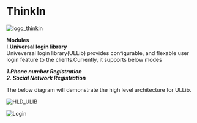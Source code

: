 # ThinkIn
![logo_thinkin](https://user-images.githubusercontent.com/24762399/147315744-3f7014e2-a932-4f84-847d-1189b198f705.JPG)



**Modules** <br/>
**I.Universal login library**<br/>
Univeversal login library(ULLib) provides configurable, and flexable user login feature to the clients.Currently, it supports below modes

_**1.Phone number Registration** <br/>
**2. Social Network Registration**_ <br/>

The below diagram will demonstrate the high level architecture for ULLib.

![HLD_ULIB](https://user-images.githubusercontent.com/24762399/146480627-ddcad7be-f56c-465e-be46-fee02de27be6.png)




![Login](https://user-images.githubusercontent.com/24762399/144814389-30ea9dec-28fa-4bbb-9984-990c69a8af85.png)
